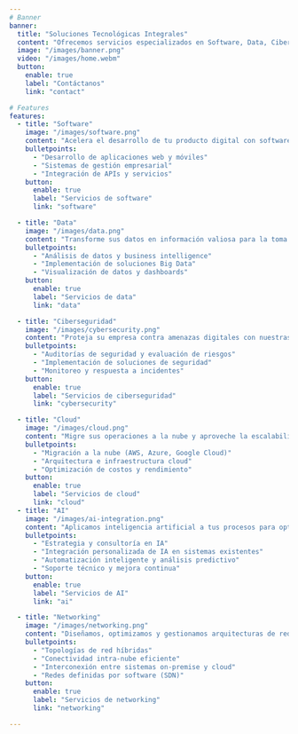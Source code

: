 ```yaml
---
# Banner
banner:
  title: "Soluciones Tecnológicas Integrales"
  content: "Ofrecemos servicios especializados en Software, Data, Ciberseguridad y Cloud para impulsar la transformación digital de su empresa."
  image: "/images/banner.png"
  video: "/images/home.webm"
  button:
    enable: true
    label: "Contáctanos"
    link: "contact"

# Features
features:
  - title: "Software"
    image: "/images/software.png"
    content: "Acelera el desarrollo de tu producto digital con software de alto rendimiento diseñado a la medida de tus objetivos. Desde la idea hasta el lanzamiento, hacemos realidad tu visión con tecnología de vanguardia y desarrollo ágil." 
    bulletpoints:
      - "Desarrollo de aplicaciones web y móviles"
      - "Sistemas de gestión empresarial"
      - "Integración de APIs y servicios"
    button:
      enable: true
      label: "Servicios de software"
      link: "software"

  - title: "Data"
    image: "/images/data.png"
    content: "Transforme sus datos en información valiosa para la toma de decisiones. Ofrecemos servicios de análisis de datos, big data y business intelligence para ayudarle a descubrir patrones y tendencias que impulsen el crecimiento de su negocio."
    bulletpoints:
      - "Análisis de datos y business intelligence"
      - "Implementación de soluciones Big Data"
      - "Visualización de datos y dashboards"
    button:
      enable: true
      label: "Servicios de data"
      link: "data"

  - title: "Ciberseguridad"
    image: "/images/cybersecurity.png"
    content: "Proteja su empresa contra amenazas digitales con nuestras soluciones de ciberseguridad. Ofrecemos servicios de evaluación de riesgos, implementación de medidas de seguridad y monitoreo continuo para garantizar la integridad de sus sistemas y datos."
    bulletpoints:
      - "Auditorías de seguridad y evaluación de riesgos"
      - "Implementación de soluciones de seguridad"
      - "Monitoreo y respuesta a incidentes"
    button:
      enable: true
      label: "Servicios de ciberseguridad"
      link: "cybersecurity"

  - title: "Cloud"
    image: "/images/cloud.png"
    content: "Migre sus operaciones a la nube y aproveche la escalabilidad, flexibilidad y eficiencia que ofrecen las tecnologías cloud. Nuestros expertos le ayudarán a diseñar e implementar la estrategia cloud más adecuada para su negocio."
    bulletpoints:
      - "Migración a la nube (AWS, Azure, Google Cloud)"
      - "Arquitectura e infraestructura cloud"
      - "Optimización de costos y rendimiento"
    button:
      enable: true
      label: "Servicios de cloud"
      link: "cloud"
  - title: "AI"
    image: "/images/ai-integration.png"
    content: "Aplicamos inteligencia artificial a tus procesos para optimizar la toma de decisiones, automatizar tareas repetitivas y extraer valor real de tus datos. Diseñamos soluciones prácticas, personalizadas y sostenibles."
    bulletpoints:
      - "Estrategia y consultoría en IA"
      - "Integración personalizada de IA en sistemas existentes"
      - "Automatización inteligente y análisis predictivo"
      - "Soporte técnico y mejora continua"
    button:
      enable: true
      label: "Servicios de AI"
      link: "ai"

  - title: "Networking"
    image: "/images/networking.png"
    content: "Diseñamos, optimizamos y gestionamos arquitecturas de red seguras, escalables y adaptadas a tu negocio. Facilitamos la conectividad entre entornos locales y la nube, así como la implementación de redes definidas por software."
    bulletpoints:
      - "Topologías de red híbridas"
      - "Conectividad intra-nube eficiente"
      - "Interconexión entre sistemas on-premise y cloud"
      - "Redes definidas por software (SDN)"
    button:
      enable: true
      label: "Servicios de networking"
      link: "networking"

---
```

